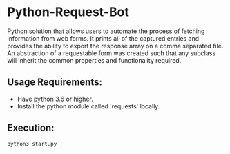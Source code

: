 # Python-Request-Bot
Python solution that allows users to automate the process of fetching information from web forms. It prints all of the captured entries and provides the ability to export the response array on a comma separated file. An abstraction of a requestable form was created such that any subclass will inherit the common properties and functionality required.


## Usage Requirements:

* Have python 3.6 or higher.
* Install the python module called 'requests' locally.

## Execution:

```
python3 start.py
```
